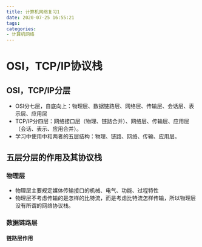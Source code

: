 ```yaml
---
title: 计算机网络复习1
date: 2020-07-25 16:55:21
tags:
categories:
- 计算机网络
---
```


# OSI，TCP/IP协议栈

## OSI，TCP/IP分层

<!-- more -->

+ OSI分七层，自底向上：物理层、数据链路层、网络层、传输层、会话层、表示层、应用层
+ TCP/IP分四层：网络接口层（物理、链路合并）、网络层、传输层、应用层（会话、表示、应用合并）。
+ 学习中使用中和两者的五层结构：物理、链路、网络、传输、应用层。

## 五层分层的作用及其协议栈

### 物理层

+ 物理层主要规定媒体传输接口的机械、电气、功能、过程特性
+ 物理层不考虑传输的是怎样的比特流，而是考虑比特流怎样传输，所以物理层没有所谓的网络协议栈。

### 数据链路层

#### 链路层作用
